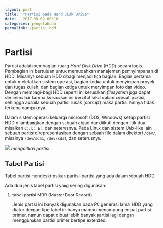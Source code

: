 ```yaml
---
layout: post
title:  "Partisi pada Hard Disk Drive"
date:   2017-08-02 00:18
categories: pengetahuan
permalink: /partisi-hdd
---
```


# Partisi
Partisi adalah pembagian ruang *Hard Disk Drive* (HDD) secara logis. Pembagian ini bertujuan untuk memudahkan manajemen pemnyimpanan di HDD. Misalnya sebuah HDD dibagi menjadi tiga bagian. Bagian pertama untuk meletakkan sistem operasi, bagian kedua untuk menyimpan proyek dan tugas kuliah, dan bagian ketiga untuk menyimpan foto dan video. Dengan membagi-bagi HDD seperti ini kerusakan *filesystem* juga dapat diminimalisir karena kerusakan ini bersifat lokal dalam sebuah partisi, sehingga apabila sebuah partisi rusak (*corrupt*) maka partisi lainnya tidak terkena dampaknya.

Dalam sistem operasi keluarga microsoft (DOS, Windows) setiap partisi HDD dilambangkan dengan sebuah abjad dan diikuti dengan titik dua. misalkan `C:`, `D:`, `E:`, dan seterusnya. Pada Linux dan sistem Unix-like lain sebuah partisi direpresentasikan dengan sebuah file dalam direktori `/dev/`, misalnya `/dev/sda1`, `/dev/sda2`, dan seterusnya.

![]('/images/post/fs_mount.png')
*mengaitkan partisi*

## Tabel Partisi
Tabel partisi mendeskripsikan partisi-partisi yang ada dalam sebuah HDD.

Ada dua jenis tabel partisi yang sering digunakan:

1. tabel partisi MBR (Master Boot Record)

    Jenis partisi ini banyak digunakan pada PC generasi lama. HDD yang diatur dengan tipe tabel ini hanya mampu menampung empat partisi primer, namun dapat dibuat lebih banyak partisi lagi dengan menggunakan partisi primer bertipe extended.
